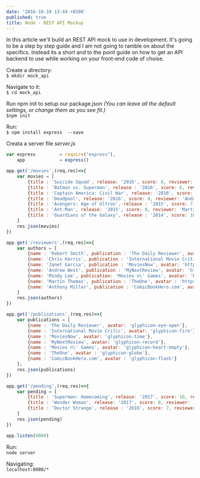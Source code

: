 ```yaml
---
date: '2016-10-19 13:44 +0200'
published: true
title: Node - REST API Mockup
---
```

In this article we'll build an REST API mock to use in development. It's going to be  a step by step guide and I am not going to ramble on about the specifics. Instead its a short and to the point guide on how to get an API backend to use while working on your front-end code of choise.

Create a directory:  
`$ mkdir mock_api` 

Navigate to it:  
`$ cd mock_api` 

Run npm init to setup our package.json *(You can leave all the default settings, or change them as you see fit.)*  
`$npm init`   

Run:  
`$ npm install express  --save` 

Creata a server file *server.js*

```javascript
var express         = require("express"),
    app             = express()

app.get('/movies',(req,res)=>{
    var movies = [
        {title : 'Suicide Squad', release: '2016', score: 8, reviewer: 'Robert Smith', publication : 'The Daily Reviewer'},
        {title : 'Batman vs. Superman', release : '2016', score: 6, reviewer: 'Chris Harris', publication : 'International Movie Critic'},
        {title : 'Captain America: Civil War', release: '2016', score: 9, reviewer: 'Janet Garcia', publication : 'MoviesNow'},
        {title : 'Deadpool', release: '2016', score: 9, reviewer: 'Andrew West', publication : 'MyNextReview'},
        {title : 'Avengers: Age of Ultron', release : '2015', score: 7, reviewer: 'Mindy Lee', publication: 'Movies n\' Games'},
        {title : 'Ant-Man', release: '2015', score: 8, reviewer: 'Martin Thomas', publication : 'TheOne'},
        {title : 'Guardians of the Galaxy', release : '2014', score: 10, reviewer: 'Anthony Miller', publication : 'ComicBookHero.com'},
    ]
    res.json(movies)
})

app.get('/reviewers',(req,res)=>{
    var authors = [
        {name : 'Robert Smith', publication : 'The Daily Reviewer', avatar: 'https://s3.amazonaws.com/uifaces/faces/twitter/angelcolberg/128.jpg'},
        {name: 'Chris Harris', publication : 'International Movie Critic', avatar: 'https://s3.amazonaws.com/uifaces/faces/twitter/bungiwan/128.jpg'},
        {name: 'Janet Garcia', publication : 'MoviesNow', avatar: 'https://s3.amazonaws.com/uifaces/faces/twitter/grrr_nl/128.jpg'},
        {name: 'Andrew West', publication : 'MyNextReview', avatar: 'https://s3.amazonaws.com/uifaces/faces/twitter/d00maz/128.jpg'},
        {name: 'Mindy Lee', publication: 'Movies n\' Games', avatar: 'https://s3.amazonaws.com/uifaces/faces/twitter/laurengray/128.jpg'},
        {name: 'Martin Thomas', publication : 'TheOne', avatar : 'https://s3.amazonaws.com/uifaces/faces/twitter/karsh/128.jpg'},
        {name: 'Anthony Miller', publication : 'ComicBookHero.com', avatar : 'https://s3.amazonaws.com/uifaces/faces/twitter/9lessons/128.jpg'}
    ]
    res.json(authors)
})

app.get('/publications',(req,res)=>{
    var publications = [
        {name : 'The Daily Reviewer', avatar: 'glyphicon-eye-open'},
        {name : 'International Movie Critic', avatar: 'glyphicon-fire'},
        {name : 'MoviesNow', avatar: 'glyphicon-time'},
        {name : 'MyNextReview', avatar: 'glyphicon-record'},
        {name : 'Movies n\' Games', avatar: 'glyphicon-heart-empty'},
        {name : 'TheOne', avatar : 'glyphicon-globe'},
        {name : 'ComicBookHero.com', avatar : 'glyphicon-flash'}
    ];
    res.json(publications)
})

app.get('/pending',(req,res)=>{
    var pending = [
        {title : 'Superman: Homecoming', release: '2017', score: 10, reviewer: 'Chris Harris', publication: 'International Movie Critic'},
        {title : 'Wonder Woman', release: '2017', score: 8, reviewer: 'Martin Thomas', publication : 'TheOne'},
        {title : 'Doctor Strange', release : '2016', score: 7, reviewer: 'Anthony Miller', publication : 'ComicBookHero.com'}
    ]
    res.json(pending)
})

app.listen(8080)
```

Run:  
`node server` 

Navigating:  
`localhost:8080/*`
